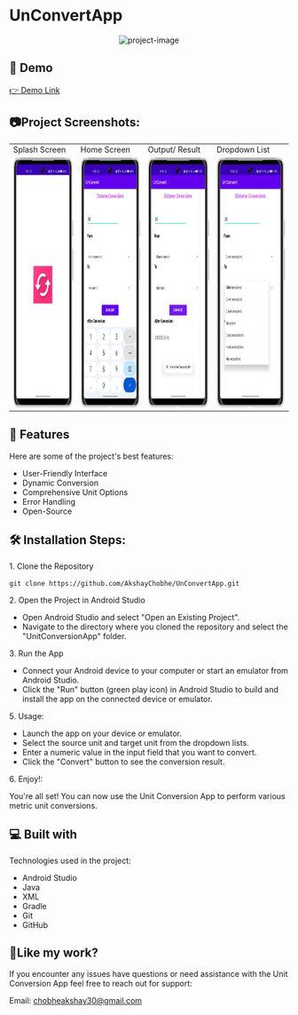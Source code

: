# UnConvertApp
<p align="center"><img src="https://socialify.git.ci/AkshayChobhe/UnConvertApp/image?description=1&amp;font=Jost&amp;language=1&amp;name=1&amp;owner=1&amp;pattern=Plus&amp;theme=Auto" alt="project-image"></p>

<h2>🚀 Demo</h2>

<a href="https://www.linkedin.com/posts/akshay-chobhe-989004220_task-internship-androiddevelopment-activity-6905531785393123328-WRbu?utm_source=share&utm_medium=member_desktop">👉 Demo Link </a>

<h2>📷Project Screenshots: </h2>
<p align="center" float="left">
<table>
  <tr>
    <td>Splash Screen</td>
    <td>Home Screen</td>
    <td>Output/ Result</td>
    <td>Dropdown List</td>
  </tr>
  <tr>
    <td><img src="https://github.com/AkshayChobhe/UnConvertApp/blob/master/app/src/main/res/drawable/1_framed.png?raw=true" alt="project-screenshot" width="250" height="450/"></td>
    <td><img src="https://github.com/AkshayChobhe/UnConvertApp/blob/master/app/src/main/res/drawable/2_framed.png?raw=true" alt="project-screenshot" width="250" height="450/"></td>
    <td><img src="https://github.com/AkshayChobhe/UnConvertApp/blob/master/app/src/main/res/drawable/3_framed.png?raw=true" alt="project-screenshot" width="250" height="450/"></td>
    <td><img src="https://github.com/AkshayChobhe/UnConvertApp/blob/master/app/src/main/res/drawable/5_framed.png?raw=true" alt="project-screenshot" width="250" height="450/"></td>
  </tr>
 </table>
 
<h2>🧐 Features</h2>

Here are some of the project's best features:

*   User-Friendly Interface
*   Dynamic Conversion
*   Comprehensive Unit Options
*   Error Handling
*   Open-Source

<h2>🛠️ Installation Steps:</h2>

<p>1. Clone the Repository</p>

```
git clone https://github.com/AkshayChobhe/UnConvertApp.git
```

<p>2. Open the Project in Android Studio</p>


* Open Android Studio and select "Open an Existing Project". 
* Navigate to the directory where you cloned the repository and select the "UnitConversionApp" folder.

<p>3. Run the App</p>

* Connect your Android device to your computer or start an emulator from Android Studio.
* Click the "Run" button (green play icon) in Android Studio to build and install the app on the connected device or emulator.

<p>5. Usage:</p>

* Launch the app on your device or emulator.
* Select the source unit and target unit from the dropdown lists.
* Enter a numeric value in the input field that you want to convert.
* Click the "Convert" button to see the conversion result.
<p>6. Enjoy!:</p>

<p>You're all set! You can now use the Unit Conversion App to perform various metric unit conversions.</p>
  
<h2>💻 Built with</h2>

Technologies used in the project:

*   Android Studio
*   Java
*   XML
*   Gradle
*   Git
*   GitHub

<h2>💖Like my work?</h2>

If you encounter any issues have questions or need assistance with the Unit Conversion App feel free to reach out for support:<p>Email: chobheakshay30@gmail.com</p>
